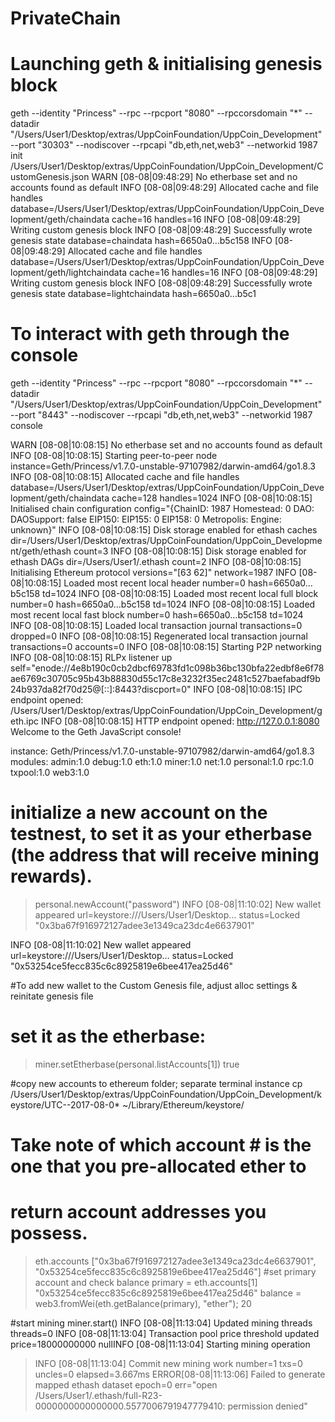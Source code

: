 # PrivateChain
# Launching geth & initialising genesis block

geth --identity "Princess" --rpc --rpcport "8080" --rpccorsdomain "*" --datadir "/Users/User1/Desktop/extras/UppCoinFoundation/UppCoin_Development" --port "30303" --nodiscover --rpcapi "db,eth,net,web3" --networkid 1987 init /Users/User1/Desktop/extras/UppCoinFoundation/UppCoin_Development/CustomGenesis.json
WARN [08-08|09:48:29] No etherbase set and no accounts found as default 
INFO [08-08|09:48:29] Allocated cache and file handles         database=/Users/User1/Desktop/extras/UppCoinFoundation/UppCoin_Development/geth/chaindata cache=16 handles=16
INFO [08-08|09:48:29] Writing custom genesis block 
INFO [08-08|09:48:29] Successfully wrote genesis state         database=chaindata                                                                        hash=6650a0…b5c158
INFO [08-08|09:48:29] Allocated cache and file handles         database=/Users/User1/Desktop/extras/UppCoinFoundation/UppCoin_Development/geth/lightchaindata cache=16 handles=16
INFO [08-08|09:48:29] Writing custom genesis block 
INFO [08-08|09:48:29] Successfully wrote genesis state         database=lightchaindata                                                                        hash=6650a0…b5c1
# To interact with geth through the console
geth --identity "Princess" --rpc --rpcport "8080" --rpccorsdomain "*" --datadir "/Users/User1/Desktop/extras/UppCoinFoundation/UppCoin_Development" --port "8443" --nodiscover --rpcapi "db,eth,net,web3" --networkid 1987 console

WARN [08-08|10:08:15] No etherbase set and no accounts found as default 
INFO [08-08|10:08:15] Starting peer-to-peer node               instance=Geth/Princess/v1.7.0-unstable-97107982/darwin-amd64/go1.8.3
INFO [08-08|10:08:15] Allocated cache and file handles         database=/Users/User1/Desktop/extras/UppCoinFoundation/UppCoin_Development/geth/chaindata cache=128 handles=1024
INFO [08-08|10:08:15] Initialised chain configuration          config="{ChainID: 1987 Homestead: 0 DAO: <nil> DAOSupport: false EIP150: <nil> EIP155: 0 EIP158: 0 Metropolis: <nil> Engine: unknown}"
INFO [08-08|10:08:15] Disk storage enabled for ethash caches   dir=/Users/User1/Desktop/extras/UppCoinFoundation/UppCoin_Development/geth/ethash count=3
INFO [08-08|10:08:15] Disk storage enabled for ethash DAGs     dir=/Users/User1/.ethash                                                          count=2
INFO [08-08|10:08:15] Initialising Ethereum protocol           versions="[63 62]" network=1987
INFO [08-08|10:08:15] Loaded most recent local header          number=0 hash=6650a0…b5c158 td=1024
INFO [08-08|10:08:15] Loaded most recent local full block      number=0 hash=6650a0…b5c158 td=1024
INFO [08-08|10:08:15] Loaded most recent local fast block      number=0 hash=6650a0…b5c158 td=1024
INFO [08-08|10:08:15] Loaded local transaction journal         transactions=0 dropped=0
INFO [08-08|10:08:15] Regenerated local transaction journal    transactions=0 accounts=0
INFO [08-08|10:08:15] Starting P2P networking 
INFO [08-08|10:08:15] RLPx listener up                         self="enode://4e8b190c0cb2dbcf69783fd1c098b36bc130bfa22edbf8e6f78ae6769c30705c95b43b88830d55c17c8e3232f35ec2481c527baefabadf9b24b937da82f70d25@[::]:8443?discport=0"
INFO [08-08|10:08:15] IPC endpoint opened: /Users/User1/Desktop/extras/UppCoinFoundation/UppCoin_Development/geth.ipc 
INFO [08-08|10:08:15] HTTP endpoint opened: http://127.0.0.1:8080 
Welcome to the Geth JavaScript console!

instance: Geth/Princess/v1.7.0-unstable-97107982/darwin-amd64/go1.8.3
 modules: admin:1.0 debug:1.0 eth:1.0 miner:1.0 net:1.0 personal:1.0 rpc:1.0 txpool:1.0 web3:1.0
 
# initialize a new account on the testnest, to set it as your etherbase (the address that will receive mining rewards).
> personal.newAccount("password")
INFO [08-08|11:10:02] New wallet appeared                      url=keystore:///Users/User1/Desktop… status=Locked
"0x3ba67f916972127adee3e1349ca23dc4e6637901"

INFO [08-08|11:10:02] New wallet appeared                      url=keystore:///Users/User1/Desktop… status=Locked
"0x53254ce5fecc835c6c8925819e6bee417ea25d46"

#To add new wallet to the Custom Genesis file, adjust alloc settings & reinitate genesis file 

# set it as the etherbase:
> miner.setEtherbase(personal.listAccounts[1])
true

#copy new accounts to ethereum folder; separate terminal instance
cp /Users/User1/Desktop/extras/UppCoinFoundation/UppCoin_Development/keystore/UTC--2017-08-0* ~/Library/Ethereum/keystore/

# Take note of which account # is the one that you pre-allocated ether to
# return account addresses you possess.
> eth.accounts
["0x3ba67f916972127adee3e1349ca23dc4e6637901", "0x53254ce5fecc835c6c8925819e6bee417ea25d46"]
#set primary account and check balance
>  primary = eth.accounts[1]
"0x53254ce5fecc835c6c8925819e6bee417ea25d46"
> balance = web3.fromWei(eth.getBalance(primary), "ether");
20


#start mining
miner.start()
INFO [08-08|11:13:04] Updated mining threads                   threads=0
INFO [08-08|11:13:04] Transaction pool price threshold updated price=18000000000
nullINFO [08-08|11:13:04] Starting mining operation 

> INFO [08-08|11:13:04] Commit new mining work                   number=1 txs=0 uncles=0 elapsed=3.667ms
ERROR[08-08|11:13:06] Failed to generate mapped ethash dataset epoch=0 err="open /Users/User1/.ethash/full-R23-0000000000000000.5577006791947779410: permission denied"
